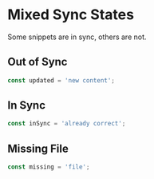 # Mixed Sync States

Some snippets are in sync, others are not.

## Out of Sync

```js snippet=file1.js
const updated = 'new content';
```

## In Sync

```js snippet=file2.js
const inSync = 'already correct';
```

## Missing File

```js snippet=missing.js
const missing = 'file';
```
